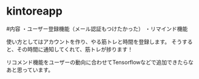# kintoreapp
#内容
・ユーザー登録機能（メール認証もつけたかった）
・リマインド機能

使い方としてはアカウントを作り、やる筋トレと時間を登録します。
そうすると、その時間に通知してくれて、筋トレが捗ります！

リコメンド機能をユーザーの動向に合わせてTensorflowなどで追加できたらなあと思っています。
